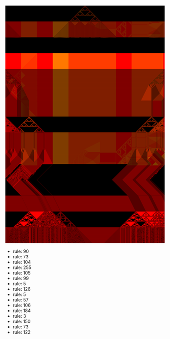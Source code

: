 ![photo](./output.png) 
 * rule: 90
* rule: 73
* rule: 104
* rule: 255
* rule: 105
* rule: 99
* rule: 5
* rule: 126
* rule: 5
* rule: 57
* rule: 106
* rule: 184
* rule: 3
* rule: 150
* rule: 73
* rule: 122

